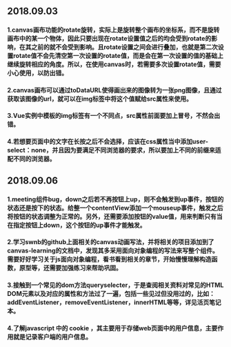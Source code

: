 ## 2018.09.03
#### 1.canvas画布功能的rotate旋转，实际上是旋转整个画布的坐标系，而不是旋转画布中的某一个物体，因此只要出现在rotate设置值之后的均会受到rotate的影响，在其之前的就不会受到影响。且rotate设置之间会进行叠加，也就是第二次设置rotate值不会先清空第一次设置的rotate值，而是会在第一次设置的值的基础上继续旋转相应的角度。所以，在使用canvas时，若需要多次设置rotate值，需要小心使用，以防出错。
#### 2.canvas画布可以通过toDataURL使得画出来的图像转为一张png图像，且通过获取该图像的url，就可以在img标签中将这个值赋给src属性来使用。
#### 3.Vue实例中模板的img标签有一个不同点，src属性前面要加上冒号，不然会出错。
#### 4.若想要页面中的文字在长按之后不会选择，应该在css属性当中添加user-select：none，并且因为要满足不同浏览器的要求，所以要加上不同的前缀来适配不同的浏览器。

## 2018.09.06
#### 1.meeting组件bug，down之后若不再按钮上up，则不会触发到up事件，按钮的状态还是按下的状态。给整一个contentView添加一个mouseup事件，触发之后将按钮的状态调整为正常的。另外，还需要添加按钮的value值，用来判断只有当在指定按钮上down，这个按钮的up事件才能触发。
#### 2.学习swnb的github上面相关的canvas动画写法，并将相关的项目添加到了canvas-learning的文档中，发现其多采用面向对象编程的写法来写整个组件。需要好好学习关于js面向对象编程，看书看到相关的章节，开始慢慢理解构造函数，原型等，还需要加强练习来帮助巩固。
#### 3.接触到一个常见的dom方法queryselecter，于是查阅相关资料对常见的HTML DOM元素以及对应的属性和方法过了一遍，包括一些见过但没用过的，比如：addEventListener，removeEventListener，innerHTML等等，详见活页笔记本。
#### 4.了解javascript 中的 cookie ，其主要用于存储web页面中的用户信息，主要作用就是记录客户端的用户信息。
